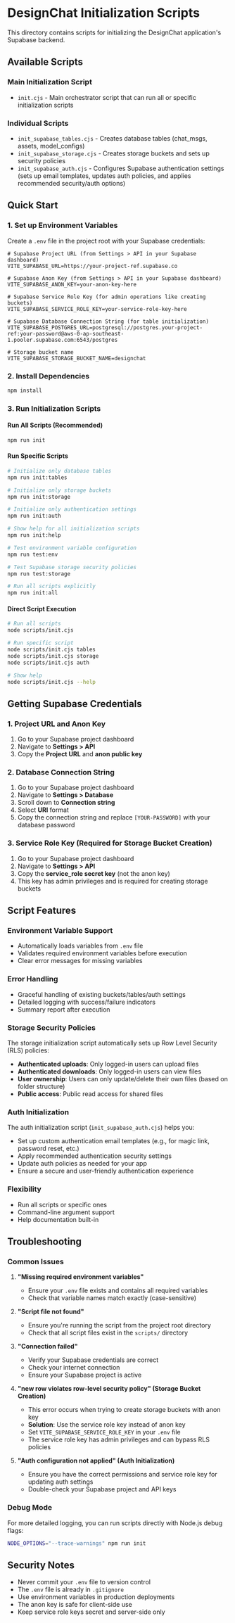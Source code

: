 # DesignChat Initialization Scripts

This directory contains scripts for initializing the DesignChat application's Supabase backend.

## Available Scripts

### Main Initialization Script
- `init.cjs` - Main orchestrator script that can run all or specific initialization scripts

### Individual Scripts
- `init_supabase_tables.cjs` - Creates database tables (chat_msgs, assets, model_configs)
- `init_supabase_storage.cjs` - Creates storage buckets and sets up security policies
- `init_supabase_auth.cjs` - Configures Supabase authentication settings (sets up email templates, updates auth policies, and applies recommended security/auth options)

## Quick Start

### 1. Set up Environment Variables

Create a `.env` file in the project root with your Supabase credentials:

```env
# Supabase Project URL (from Settings > API in your Supabase dashboard)
VITE_SUPABASE_URL=https://your-project-ref.supabase.co

# Supabase Anon Key (from Settings > API in your Supabase dashboard)
VITE_SUPABASE_ANON_KEY=your-anon-key-here

# Supabase Service Role Key (for admin operations like creating buckets)
VITE_SUPABASE_SERVICE_ROLE_KEY=your-service-role-key-here

# Supabase Database Connection String (for table initialization)
VITE_SUPABASE_POSTGRES_URL=postgresql://postgres.your-project-ref:your-password@aws-0-ap-southeast-1.pooler.supabase.com:6543/postgres

# Storage bucket name
VITE_SUPABASE_STORAGE_BUCKET_NAME=designchat
```

### 2. Install Dependencies

```bash
npm install
```

### 3. Run Initialization Scripts

#### Run All Scripts (Recommended)
```bash
npm run init
```

#### Run Specific Scripts
```bash
# Initialize only database tables
npm run init:tables

# Initialize only storage buckets
npm run init:storage

# Initialize only authentication settings
npm run init:auth

# Show help for all initialization scripts
npm run init:help

# Test environment variable configuration
npm run test:env

# Test Supabase storage security policies
npm run test:storage

# Run all scripts explicitly
npm run init:all
```

#### Direct Script Execution
```bash
# Run all scripts
node scripts/init.cjs

# Run specific script
node scripts/init.cjs tables
node scripts/init.cjs storage
node scripts/init.cjs auth

# Show help
node scripts/init.cjs --help
```

## Getting Supabase Credentials

### 1. Project URL and Anon Key
1. Go to your Supabase project dashboard
2. Navigate to **Settings > API**
3. Copy the **Project URL** and **anon public key**

### 2. Database Connection String
1. Go to your Supabase project dashboard
2. Navigate to **Settings > Database**
3. Scroll down to **Connection string**
4. Select **URI** format
5. Copy the connection string and replace `[YOUR-PASSWORD]` with your database password

### 3. Service Role Key (Required for Storage Bucket Creation)
1. Go to your Supabase project dashboard
2. Navigate to **Settings > API**
3. Copy the **service_role secret key** (not the anon key)
4. This key has admin privileges and is required for creating storage buckets

## Script Features

### Environment Variable Support
- Automatically loads variables from `.env` file
- Validates required environment variables before execution
- Clear error messages for missing variables

### Error Handling
- Graceful handling of existing buckets/tables/auth settings
- Detailed logging with success/failure indicators
- Summary report after execution

### Storage Security Policies
The storage initialization script automatically sets up Row Level Security (RLS) policies:
- **Authenticated uploads**: Only logged-in users can upload files
- **Authenticated downloads**: Only logged-in users can view files
- **User ownership**: Users can only update/delete their own files (based on folder structure)
- **Public access**: Public read access for shared files

### Auth Initialization
The auth initialization script (`init_supabase_auth.cjs`) helps you:
- Set up custom authentication email templates (e.g., for magic link, password reset, etc.)
- Apply recommended authentication security settings
- Update auth policies as needed for your app
- Ensure a secure and user-friendly authentication experience

### Flexibility
- Run all scripts or specific ones
- Command-line argument support
- Help documentation built-in

## Troubleshooting

### Common Issues

1. **"Missing required environment variables"**
   - Ensure your `.env` file exists and contains all required variables
   - Check that variable names match exactly (case-sensitive)

2. **"Script file not found"**
   - Ensure you're running the script from the project root directory
   - Check that all script files exist in the `scripts/` directory

3. **"Connection failed"**
   - Verify your Supabase credentials are correct
   - Check your internet connection
   - Ensure your Supabase project is active

4. **"new row violates row-level security policy" (Storage Bucket Creation)**
   - This error occurs when trying to create storage buckets with anon key
   - **Solution**: Use the service role key instead of anon key
   - Set `VITE_SUPABASE_SERVICE_ROLE_KEY` in your `.env` file
   - The service role key has admin privileges and can bypass RLS policies

5. **"Auth configuration not applied" (Auth Initialization)**
   - Ensure you have the correct permissions and service role key for updating auth settings
   - Double-check your Supabase project and API keys

### Debug Mode
For more detailed logging, you can run scripts directly with Node.js debug flags:

```bash
NODE_OPTIONS="--trace-warnings" npm run init
```

## Security Notes

- Never commit your `.env` file to version control
- The `.env` file is already in `.gitignore`
- Use environment variables in production deployments
- The anon key is safe for client-side use
- Keep service role keys secret and server-side only
